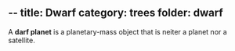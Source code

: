 --
title: Dwarf
category: trees
folder: dwarf
---

A **darf planet** is a planetary-mass object that is neiter a planet nor a satellite.